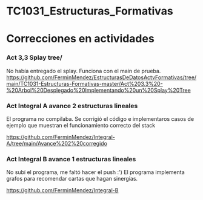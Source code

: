 # TC1031_Estructuras_Formativas


# Correcciones en actividades
 ### Act 3,3 Splay tree/
No había entregado el splay. Funciona con el main de prueba.
 https://github.com/FerminMendez/EstructurasDeDatosActvFormativas/tree/main/TC1031-Estructuras-Formativas-master/Act%203.3%20-%20Arbol%20Desplegado%20Implementando%20un%20Splay%20Tree
 
 ### Act Integral A avance 2 estructuras lineales
 El programa no compilaba. Se corrigió el código e implementaros casos de ejemplo que muestran el funcionamiento correcto del stack
 
 https://github.com/FerminMendez/Integral-A/tree/main/Avance%202%20corregido
 
  ### Act Integral B avance 1 estructuras lineales
  No subí el programa, me faltó hacer el push :')
  El programa implementa grafos para recomendar cartas que hagan sinergias.
  
  https://github.com/FerminMendez/Integral-B


